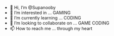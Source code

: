 - 👋 Hi, I’m @Supanooby 
- 👀 I’m interested in ... GAMING
- 🌱 I’m currently learning ... CODING
- 💞️ I’m looking to collaborate on ... GAME CODING
- 📫 How to reach me ... through my heart

<!---
Supanooby/Supanooby is a ✨ special ✨ repository because its `README.md` (this file) appears on your GitHub profile.
You can click the Preview link to take a look at your changes.
--->
